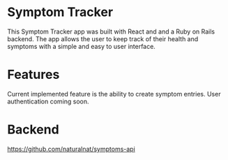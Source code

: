 # Symptom Tracker 

This Symptom Tracker app was built with React and and a Ruby on Rails backend. The app allows the user to keep track of their health and symptoms with a simple and easy to user interface. 

# Features
Current implemented feature is the ability to create symptom entries. User authentication coming soon. 

# Backend
https://github.com/naturalnat/symptoms-api
